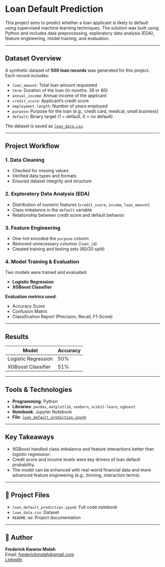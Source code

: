 # Loan Default Prediction

This project aims to predict whether a loan applicant is likely to default using supervised machine learning techniques. The solution was built using Python and includes data preprocessing, exploratory data analysis (EDA), feature engineering, model training, and evaluation.

---

## Dataset Overview

A synthetic dataset of **500 loan records** was generated for this project. Each record includes:

- `loan_amount`: Total loan amount requested
- `term`: Duration of the loan (in months: 36 or 60)
- `annual_income`: Annual income of the applicant
- `credit_score`: Applicant’s credit score
- `employment_length`: Number of years employed
- `purpose`: Purpose for the loan (e.g., credit card, medical, small business)
- `default`: Binary target (1 = default, 0 = no default)

The dataset is saved as [`loan_data.csv`](./loan_data.csv).

---

## Project Workflow

### 1. Data Cleaning
- Checked for missing values
- Verified data types and formats
- Ensured dataset integrity and structure

### 2. Exploratory Data Analysis (EDA)
- Distribution of numeric features (`credit_score`, `income`, `loan_amount`)
- Class imbalance in the `default` variable
- Relationship between credit score and default behavior

### 3. Feature Engineering
- One-hot encoded the `purpose` column
- Removed unnecessary columns (`loan_id`)
- Created training and testing sets (80/20 split)

### 4. Model Training & Evaluation
Two models were trained and evaluated:
- **Logistic Regression**
- **XGBoost Classifier**

**Evaluation metrics used**:
- Accuracy Score
- Confusion Matrix
- Classification Report (Precision, Recall, F1-Score)

---

## Results

| Model               | Accuracy |
|--------------------|----------|
| Logistic Regression| 50%     |
| XGBoost Classifier | 51%   |

---

## Tools & Technologies

- **Programming**: Python
- **Libraries**: `pandas`, `matplotlib`, `seaborn`, `scikit-learn`, `xgboost`
- **Notebook**: Jupyter Notebook
- **File**: [`loan_default_prediction.ipynb`](./Loan_Default_Prediction.ipynb)

---

## Key Takeaways

- XGBoost handled class imbalance and feature interactions better than logistic regression.
- Credit score and income levels were key drivers of loan default probability.
- The model can be enhanced with real-world financial data and more advanced feature engineering (e.g., binning, interaction terms).

---

## 📁 Project Files

- `loan_default_prediction.ipynb`: Full code notebook
- `loan_data.csv`: Dataset
- `README.md`: Project documentation

---

## 📌 Author

**Frederick Kwame Molah**  
Email: frederickmolah@gmail.com  
[LinkedIn](https://www.linkedin.com/in/frederick-molah-b36a64159/)
